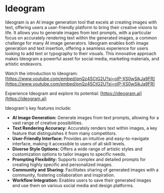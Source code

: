 # Ideogram

Ideogram is an AI image generation tool that excels at creating images with text, offering users a user-friendly platform to bring their creative visions to life. It allows you to generate images from text prompts, with a particular focus on accurately rendering text within the generated images, a common challenge for many AI image generators. Ideogram enables both image generation and text insertion, offering a seamless experience for users looking to add text or typography to their visuals. This innovative approach makes Ideogram a powerful asset for social media, marketing materials, and artistic endeavors.

Watch the introduction to Ideogram: [https://www.youtube.com/embed/pnQz4SCtG2U?si=oIP-XS0wSikJa9FR](https://www.youtube.com/embed/pnQz4SCtG2U?si=oIP-XS0wSikJa9FR)

Experience Ideogram and explore its potential: [https://ideogram.ai](https://ideogram.ai)

Ideogram's key features include:

*   **AI Image Generation:** Generate images from text prompts, allowing for a vast range of creative possibilities.
*   **Text Rendering Accuracy:** Accurately renders text within images, a key feature that distinguishes it from many competitors.
*   **User-Friendly Interface:** Provides an intuitive and easy-to-navigate interface, making it accessible to users of all skill levels.
*   **Diverse Style Options:** Offers a wide range of artistic styles and customization options to tailor images to specific needs.
*   **Prompting Flexibility:** Supports complex and detailed prompts for creating highly specific and personalized images.
*   **Community and Sharing:** Facilitates sharing of generated images with a community, fostering collaboration and inspiration.
*   **Workflow Integration:** Enables users to save their generated images and use them on various social media and design platforms.
